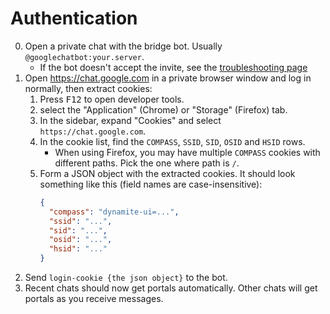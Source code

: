 # Authentication
0. Open a private chat with the bridge bot. Usually `@googlechatbot:your.server`.
   * If the bot doesn't accept the invite, see the [troubleshooting page](../../general/troubleshooting.md)
1. Open <https://chat.google.com> in a private browser window and log in
   normally, then extract cookies:
   1. Press <kbd>F12</kbd> to open developer tools.
   2. select the "Application" (Chrome) or "Storage" (Firefox) tab.
   3. In the sidebar, expand "Cookies" and select `https://chat.google.com`.
   4. In the cookie list, find the `COMPASS`, `SSID`, `SID`, `OSID` and `HSID`
      rows.
      * When using Firefox, you may have multiple `COMPASS` cookies with
        different paths. Pick the one where path is `/`.
   5. Form a JSON object with the extracted cookies. It should look something
      like this (field names are case-insensitive):
      ```json
      {
        "compass": "dynamite-ui=...",
        "ssid": "...",
        "sid": "...",
        "osid": "...",
        "hsid": "..."
      }
      ```
2. Send `login-cookie {the json object}` to the bot.
3. Recent chats should now get portals automatically. Other chats will get
   portals as you receive messages.
